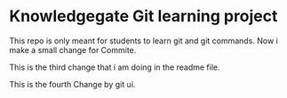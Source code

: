 # Knowledgegate Git learning project
This repo is only meant for students to learn git and git commands.
Now i make a small change for Commite.

This is the third change that i am doing in the readme file.

This is the fourth Change by git ui.
